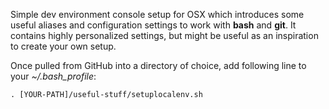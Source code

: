 Simple dev environment console setup for OSX which introduces some useful aliases and configuration settings to work with **bash** and **git**. It contains highly personalized settings, but might be useful as an inspiration to create your own setup.

Once pulled from GitHub into a directory of choice, add following line to your *~/.bash_profile*:

```
. [YOUR-PATH]/useful-stuff/setuplocalenv.sh
```  

